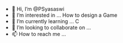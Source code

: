 - 👋 Hi, I’m @PSyasaswi
- 👀 I’m interested in ... How to design a Game
- 🌱 I’m currently learning ... C
- 💞️ I’m looking to collaborate on ...
- 📫 How to reach me ...

<!---
PSyasaswi/PSyasaswi is a ✨ special ✨ repository because its `README.md` (this file) appears on your GitHub profile.
You can click the Preview link to take a look at your changes.
--->
